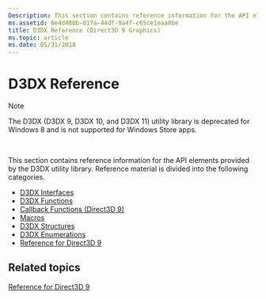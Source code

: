 ```yaml
---
Description: This section contains reference information for the API elements provided by the D3DX utility library. Reference material is divided into the following categories.
ms.assetid: 6e4d48bb-d17a-44df-9a4f-c65ce1eaa8be
title: D3DX Reference (Direct3D 9 Graphics)
ms.topic: article
ms.date: 05/31/2018
---
```


# D3DX Reference

> [!Note]  
> The D3DX (D3DX 9, D3DX 10, and D3DX 11) utility library is deprecated for Windows 8 and is not supported for Windows Store apps.

 

This section contains reference information for the API elements provided by the D3DX utility library. Reference material is divided into the following categories.

-   [D3DX Interfaces](dx9-graphics-reference-d3dx-interfaces.md)
-   [D3DX Functions](dx9-graphics-reference-d3dx-functions.md)
-   [Callback Functions (Direct3D 9)](dx9-graphics-reference-d3dx-callback-functions.md)
-   [Macros](dx9-graphics-reference-d3dx-macros.md)
-   [D3DX Structures](dx9-graphics-reference-d3dx-structures.md)
-   [D3DX Enumerations](dx9-graphics-reference-d3dx-enums.md)
-   [Reference for Direct3D 9](dx9-graphics-reference.md)

## Related topics

<dl> <dt>

[Reference for Direct3D 9](dx9-graphics-reference.md)
</dt> </dl>

 

 



